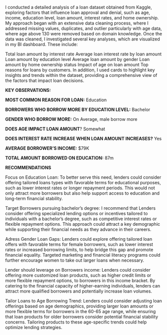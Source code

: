 I conducted a detailed analysis of a loan dataset obtained from Kaggle, exploring factors that influence loan approval and denial, such as age, income, education level, loan amount, interest rates, and home ownership. My approach began with an extensive data cleaning process, where I addressed missing values, duplicates, and outlier particularly with age data, where age above 130 were removed based on domain knowledge. Once the data was cleaned, I investigated several key analyses, which are visualized in my BI dashboard. These include:

Total loan amount by interest rate
Average loan interest rate by loan amount
Loan amount by education level
Average loan amount by gender
Loan amount by home ownership status
Impact of age on loan amount
Top reasons for loans by customers.
In addition, I used cards to highlight key insights and trends within the dataset, providing a comprehensive view of the factors that impact loan decisions.

**KEY OBSERVATIONS:**

**MOST COMMON REASON FOR LOAN:** Education

**BORROWERS WHO BORROW MORE BY EDUCATION LEVEL:** Bachelor

**GENDER WHO BORROW MORE:** On Average, male borrow more

**DOES AGE IMPACT LOAN AMOUNT**? Somewhat

**DOES INTEREST RATE INCREASE WHEN LOAN AMOUNT INCREASES?** Yes

**AVERAGE BORROWER’S INCOME:** $79K

**TOTAL AMOUNT BORROWED ON EDUCATION:** 87m

**RECOMMENDATIONS**

Focus on Education Loan: To better serve this need, lenders could consider offering tailored loans types with favorable terms for educational purposes, such as lower interest rates or longer repayment periods. This would not only attract more borrowers but also help support access to education and long-term financial stability.

Target Borrowers pursuing bachelor’s degree: I recommend that Lenders consider offering specialized lending options or incentives tailored to individuals with a bachelor’s degree, such as competitive interest rates or flexible repayment options. This approach could attract a key demographic while supporting their financial needs as they advance in their careers.

Adress Gender Loan Gaps: Lenders could explore offering tailored loan offers with favorable terms for female borrowers, such as lower interest rates or increased borrowing limits, to help bridge this gap and promote financial equality. Targeted marketing and financial literacy programs could further encourage women to take out larger loans when necessary.

Lender should leverage on Borrowers income: Lenders could consider offering more customized loan products, such as higher credit limits or more flexible repayment options, to borrowers in this income bracket. By catering to the financial capacity of higher-earning individuals, lenders can attract more qualified borrowers and potentially increase loan volumes.

Tailor Loans to Age Borrowing Trend: Lenders could consider adjusting loan offerings based on age demographics, providing larger loan amounts or more flexible terms for borrowers in the 60-65 age range, while ensuring that loan products for older borrowers consider potential financial stability concerns. Tailoring products to these age-specific trends could help optimize lending strategies.

